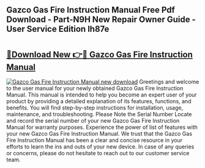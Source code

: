 ## Gazco Gas Fire Instruction Manual Free Pdf Download - Part-N9H New Repair Owner Guide - User Service Edition lh87e

# <h2><a href="http://cf25590.oget.top/?id=Gazco+Gas+Fire+Instruction+Manual">🔗Download New 👉🔴 Gazco Gas Fire Instruction Manual</a></h2>

[![Gazco Gas Fire Instruction Manual new download](https://i.imgur.com/5g1atiW.png)](http://cf25590.oget.top/?id=Gazco+Gas+Fire+Instruction+Manual)
Greetings and welcome to the user manual for your newly obtained Gazco Gas Fire Instruction Manual. This manual is intended to help you become an expert user of your product by providing a detailed explanation of its features, functions, and benefits. You will find step-by-step instructions for installation, usage, maintenance, and troubleshooting. Please Note the Serial Number Locate and record the serial number of your new Gazco Gas Fire Instruction Manual for warranty purposes. Experience the power of list of features with your new Gazco Gas Fire Instruction Manual. We trust that the Gazco Gas Fire Instruction Manual has been a clear and concise resource in your efforts to learn the ins and outs of your new device. In case of any queries or concerns, please do not hesitate to reach out to our customer service team.
